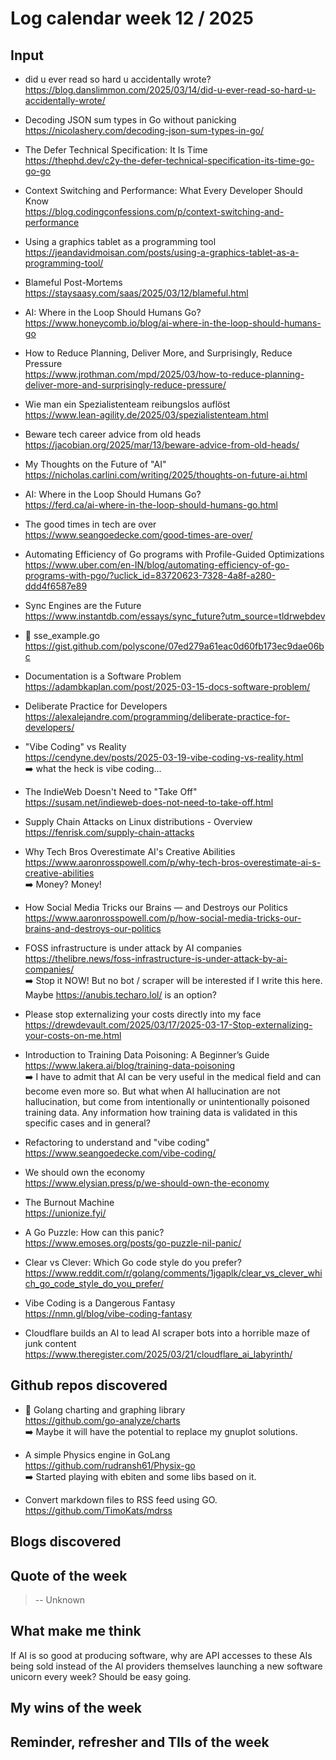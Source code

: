 # Log calendar week  12 / 2025


## Input
- did u ever read so hard u accidentally wrote?  
https://blog.danslimmon.com/2025/03/14/did-u-ever-read-so-hard-u-accidentally-wrote/

- Decoding JSON sum types in Go without panicking  
https://nicolashery.com/decoding-json-sum-types-in-go/
- The Defer Technical Specification: It Is Time  
https://thephd.dev/c2y-the-defer-technical-specification-its-time-go-go-go
- Context Switching and Performance: What Every Developer Should Know  
https://blog.codingconfessions.com/p/context-switching-and-performance
- Using a graphics tablet as a programming tool  
https://jeandavidmoisan.com/posts/using-a-graphics-tablet-as-a-programming-tool/


- Blameful Post-Mortems  
https://staysaasy.com/saas/2025/03/12/blameful.html

- AI: Where in the Loop Should Humans Go?  
https://www.honeycomb.io/blog/ai-where-in-the-loop-should-humans-go
- How to Reduce Planning, Deliver More, and Surprisingly, Reduce Pressure  
https://www.jrothman.com/mpd/2025/03/how-to-reduce-planning-deliver-more-and-surprisingly-reduce-pressure/

- Wie man ein Spezialistenteam reibungslos auflöst  
https://www.lean-agility.de/2025/03/spezialistenteam.html
- Beware tech career advice from old heads  
https://jacobian.org/2025/mar/13/beware-advice-from-old-heads/
- My Thoughts on the Future of "AI"  
https://nicholas.carlini.com/writing/2025/thoughts-on-future-ai.html
- AI: Where in the Loop Should Humans Go?  
https://ferd.ca/ai-where-in-the-loop-should-humans-go.html
- The good times in tech are over  
https://www.seangoedecke.com/good-times-are-over/
- Automating Efficiency of Go programs with Profile-Guided Optimizations  
https://www.uber.com/en-IN/blog/automating-efficiency-of-go-programs-with-pgo/?uclick_id=83720623-7328-4a8f-a280-ddd4f6587e89

- Sync Engines are the Future  
https://www.instantdb.com/essays/sync_future?utm_source=tldrwebdev

- :memo: sse_example.go  
https://gist.github.com/polyscone/07ed279a61eac0d60fb173ec9dae06bc

- Documentation is a Software Problem  
https://adambkaplan.com/post/2025-03-15-docs-software-problem/

- Deliberate Practice for Developers  
https://alexalejandre.com/programming/deliberate-practice-for-developers/

- "Vibe Coding" vs Reality  
https://cendyne.dev/posts/2025-03-19-vibe-coding-vs-reality.html  
:arrow_right: what the heck is vibe coding...

- The IndieWeb Doesn't Need to "Take Off"  
https://susam.net/indieweb-does-not-need-to-take-off.html
- Supply Chain Attacks on Linux distributions - Overview  
https://fenrisk.com/supply-chain-attacks
- Why Tech Bros Overestimate AI's Creative Abilities  
https://www.aaronrosspowell.com/p/why-tech-bros-overestimate-ai-s-creative-abilities  
:arrow_right: Money? Money!

- How Social Media Tricks our Brains — and Destroys our Politics  
https://www.aaronrosspowell.com/p/how-social-media-tricks-our-brains-and-destroys-our-politics
- FOSS infrastructure is under attack by AI companies  
https://thelibre.news/foss-infrastructure-is-under-attack-by-ai-companies/  
:arrow_right: Stop it NOW! But no bot / scraper will be interested if I write this here.
Maybe https://anubis.techaro.lol/ is an option?

- Please stop externalizing your costs directly into my face  
https://drewdevault.com/2025/03/17/2025-03-17-Stop-externalizing-your-costs-on-me.html

- Introduction to Training Data Poisoning: A Beginner’s Guide  
https://www.lakera.ai/blog/training-data-poisoning  
:arrow_right:
I have to admit that AI can be very useful in the medical field and can become even more so.
But what when AI hallucination are not hallucination, but come from intentionally or unintentionally poisoned training data.
Any information how training data is validated in this specific cases and in general?

- Refactoring to understand and "vibe coding"  
https://www.seangoedecke.com/vibe-coding/

- We should own the economy  
https://www.elysian.press/p/we-should-own-the-economy

- The Burnout Machine  
https://unionize.fyi/

- A Go Puzzle: How can this panic?  
https://www.emoses.org/posts/go-puzzle-nil-panic/

- Clear vs Clever: Which Go code style do you prefer?  
https://www.reddit.com/r/golang/comments/1jgaplk/clear_vs_clever_which_go_code_style_do_you_prefer/

- Vibe Coding is a Dangerous Fantasy  
https://nmn.gl/blog/vibe-coding-fantasy


- Cloudflare builds an AI to lead AI scraper bots into a horrible maze of junk content  
https://www.theregister.com/2025/03/21/cloudflare_ai_labyrinth/

## Github repos discovered
- :memo: Golang charting and graphing library  
https://github.com/go-analyze/charts  
:arrow_right: Maybe it will have the potential to replace my gnuplot solutions.

- A simple Physics engine in GoLang  
https://github.com/rudransh61/Physix-go  
:arrow_right: Started playing with ebiten and some libs based on it.

- Convert markdown files to RSS feed using GO.  
https://github.com/TimoKats/mdrss


## Blogs discovered

## Quote of the week

>
>
> -- Unknown

## What make me think
If AI is so good at producing software, why are API accesses to these AIs being sold instead of the AI providers themselves launching a new software unicorn every week? Should be easy going.


## My wins of the week

## Reminder, refresher and TIls of the week
